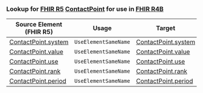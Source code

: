 ### Lookup for [FHIR R5](https://hl7.org/fhir/R5/) [ContactPoint](https://hl7.org/fhir/R5/ContactPoint.html) for use in [FHIR R4B](https://hl7.org/fhir/R4B/)

| Source Element (FHIR R5) | Usage | Target |
| -------------- | ----- | ------ |
| [ContactPoint.system](https://hl7.org/fhir/R5/ContactPoint.html#resource) | `UseElementSameName` | [ContactPoint.system](https://hl7.org/fhir/R4B/ContactPoint.html#resource) |
| [ContactPoint.value](https://hl7.org/fhir/R5/ContactPoint.html#resource) | `UseElementSameName` | [ContactPoint.value](https://hl7.org/fhir/R4B/ContactPoint.html#resource) |
| [ContactPoint.use](https://hl7.org/fhir/R5/ContactPoint.html#resource) | `UseElementSameName` | [ContactPoint.use](https://hl7.org/fhir/R4B/ContactPoint.html#resource) |
| [ContactPoint.rank](https://hl7.org/fhir/R5/ContactPoint.html#resource) | `UseElementSameName` | [ContactPoint.rank](https://hl7.org/fhir/R4B/ContactPoint.html#resource) |
| [ContactPoint.period](https://hl7.org/fhir/R5/ContactPoint.html#resource) | `UseElementSameName` | [ContactPoint.period](https://hl7.org/fhir/R4B/ContactPoint.html#resource) |
